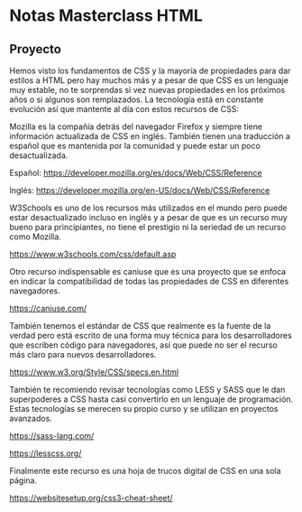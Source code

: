 # Notas Masterclass HTML

## Proyecto

Hemos visto los fundamentos de CSS y la mayoría de propiedades para dar estilos a HTML pero hay muchos más y a pesar de que CSS es un lenguaje muy estable, no te sorprendas si vez nuevas propiedades en los próximos años o si algunos son remplazados. La tecnología está en constante evolución así que mantente al día con estos recursos de CSS:

Mozilla es la compañía detrás del navegador Firefox y siempre tiene información actualizada de CSS en inglés. También tienen una traducción a español que es mantenida por la comunidad y puede estar un poco desactualizada.

Español: https://developer.mozilla.org/es/docs/Web/CSS/Reference

Inglés: https://developer.mozilla.org/en-US/docs/Web/CSS/Reference

W3Schools es uno de los recursos más utilizados en el mundo pero puede estar desactualizado incluso en inglés y a pesar de que es un recurso muy bueno para principiantes, no tiene el prestigio ni la seriedad de un recurso como Mozilla.

https://www.w3schools.com/css/default.asp

Otro recurso indispensable es caniuse que es una proyecto que se enfoca en indicar la compatibilidad de todas las propiedades de CSS en diferentes navegadores.

https://caniuse.com/

También tenemos el estándar de CSS que realmente es la fuente de la verdad pero está escrito de una forma muy técnica para los desarrolladores que escriben código para navegadores, así que puede no ser el recurso más claro para nuevos desarrolladores. 

https://www.w3.org/Style/CSS/specs.en.html

También te recomiendo revisar tecnologías como LESS y SASS que le dan superpoderes a CSS hasta casi convertirlo en un lenguaje de programación. Estas tecnologías se merecen su propio curso y se utilizan en proyectos avanzados.

https://sass-lang.com/

https://lesscss.org/

Finalmente este recurso es una hoja de trucos digital de CSS en una sola página.

https://websitesetup.org/css3-cheat-sheet/

